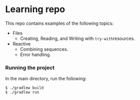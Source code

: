 # Learning repo

This repo contains examples of the following topics:
* Files
    * Creating, Reading, and Writing with `try-with`resources.
* Reactive
    * Combining sequences.
    * Error handling.

### Running the project
In the main directory, run the following:
```
$ ./gradlew build
$ ./gradlew run
```
